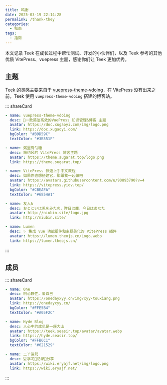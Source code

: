 ```yaml
---
title: 鸣谢
date: 2025-03-19 22:14:28
permalink: /thank-they
categories:
  - 指南
tags:
  - 指南
---
```


本文记录 Teek 在成长过程中帮忙测试、开发的小伙伴们，以及 Teek 参考的其他优质 VitePress、vuepress 主题，感谢你们让 Teek 更加优秀。

## 主题

Teek 的灵感主要来自于 [vuepress-theme-vdoing](https://doc.xugaoyi.com/)，在 VitePress 没有出来之前，Teek 使用 `vuepress-theme-vdoing` 搭建的博客站。

::: shareCard

```yaml
- name: vuepress-theme-vdoing
  desc: 🚀一款简洁高效的VuePress 知识管理&博客 主题
  avatar: https://doc.xugaoyi.com/img/logo.png
  link: https://doc.xugaoyi.com/
  bgColor: "#B9D59C"
  textColor: "#3B551F"

- name: 粥里有勺糖
  desc: 简约风的 VitePress 博客主题
  avatar: https://theme.sugarat.top/logo.png
  link: https://theme.sugarat.top/

- name: VitePress 快速上手中文教程
  desc: 如果你也想搭建它，那跟我一起做吧
  avatar: https://avatars.githubusercontent.com/u/90893790?v=4
  link: https://vitepress.yiov.top/
  bgColor: "#CBEAFA"
  textColor: "#6854A1"

- name: 友人A
  desc: おとといは兎をみたの，昨日は鹿，今日はあなた
  avatar: http://niubin.site/logo.jpg
  link: http://niubin.site/

- name: Lumen
  desc: ✨ 集成 Vue 功能组件和主题美化的 VitePress 插件
  avatar: https://lumen.theojs.cn/Logo.webp
  link: https://lumen.theojs.cn/
```

:::

## 成员

::: shareCard

```yaml
- name: One
  desc: 明心静性，爱自己
  avatar: https://onedayxyy.cn/img/xyy-touxiang.png
  link: https://onedayxyy.cn/
  bgColor: "#FFE5B4"
  textColor: "#A05F2C"

- name: Hyde Blog
  desc: 人心中的成见是一座大山
  avatar: https://teek.seasir.top/avatar/avatar.webp
  link: https://hyde.seasir.top/
  bgColor: "#FFB6C1"
  textColor: "#621529"

- name: 二丫讲梵
  desc: 💻学习📝记录🔗分享
  avatar: https://wiki.eryajf.net/img/logo.png
  link: https://wiki.eryajf.net/
```

:::
